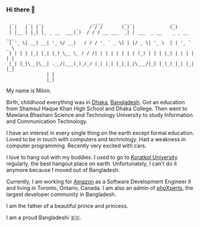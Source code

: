 ### Hi there 👋

```
  _     _   _                   ____        _ _               _           
 | |   | | | |            _    / / /       (_) |             (_)          
 | |__ | |_| |_ _ __  ___(_)  / / / __ ___  _| | ___  _ __    _ _ __ ___  
 | '_ \| __| __| '_ \/ __|   / / / '_ ` _ \| | |/ _ \| '_ \  | | '_ ` _ \ 
 | | | | |_| |_| |_) \__ \_ / / /| | | | | | | | (_) | | | |_| | | | | | |
 |_| |_|\__|\__| .__/|___(_)_/_/ |_| |_| |_|_|_|\___/|_| |_(_)_|_| |_| |_|
               | |                                                        
               |_|                                                        
```

My name is Milon.

Birth, childhood everything was in [Dhaka](https://en.wikipedia.org/wiki/Dhaka), [Bangladesh](https://en.wikipedia.org/wiki/Bangladesh). Got an education from Shamsul Haque Khan High School and Dhaka College. Then went to Mawlana Bhashani Science and Technology University to study Information and Communication Technology.

I have an interest in every single thing on the earth except formal education. Loved to be in touch with computers and technology. Had a weakness in computer programming. Recently very excited with cars.

I love to hang out with my buddies. I used to go to [Koratkol University](https://www.facebook.com/koratkol/) regularly, the best hangout place on earth. Unfortunately, I can't do it anymore because I moved out of Bangladesh.

Currently, I am working for [Amazon](https://www.amazon.com/) as a Software Development Engineer II and living in Toronto, Ontario, Canada. I am also an admin of [phpXperts](https://www.facebook.com/groups/pxperts/), the largest developer community in Bangladesh.

I am the father of a beautiful prince and princess.

I am a proud Bangladeshi 🇧🇩.
